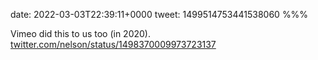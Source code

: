 date: 2022-03-03T22:39:11+0000
tweet: 1499514753441538060
%%%

Vimeo did this to us too (in 2020). [twitter.com/nelson/status/1498370009973723137](https://twitter.com/nelson/status/1498370009973723137)
